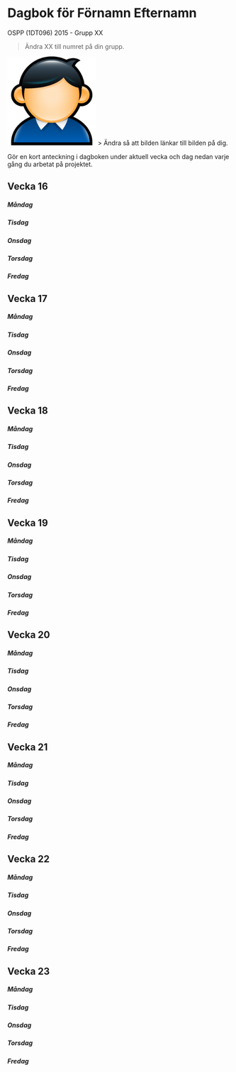 # Dagbok för Förnamn Efternamn 
OSPP (1DT096) 2015 - Grupp XX

> Ändra XX till numret på din grupp.

<img src="../images/user.png" width="200"> 
> Ändra så att bilden länkar till bilden på dig. 

Gör en kort anteckning i dagboken under aktuell vecka och dag nedan varje gång du arbetat på projektet. 

## Vecka 16

##### Måndag 

##### Tisdag

##### Onsdag 

##### Torsdag

##### Fredag

## Vecka 17

##### Måndag 

##### Tisdag

##### Onsdag 

##### Torsdag

##### Fredag

## Vecka 18

##### Måndag 

##### Tisdag

##### Onsdag 

##### Torsdag

##### Fredag

## Vecka 19

##### Måndag 

##### Tisdag

##### Onsdag 

##### Torsdag

##### Fredag

## Vecka 20

##### Måndag 

##### Tisdag

##### Onsdag 

##### Torsdag

##### Fredag

## Vecka 21

##### Måndag 

##### Tisdag

##### Onsdag 

##### Torsdag

##### Fredag

## Vecka 22

##### Måndag 

##### Tisdag

##### Onsdag 

##### Torsdag

##### Fredag

## Vecka 23

##### Måndag 

##### Tisdag

##### Onsdag 

##### Torsdag

##### Fredag
